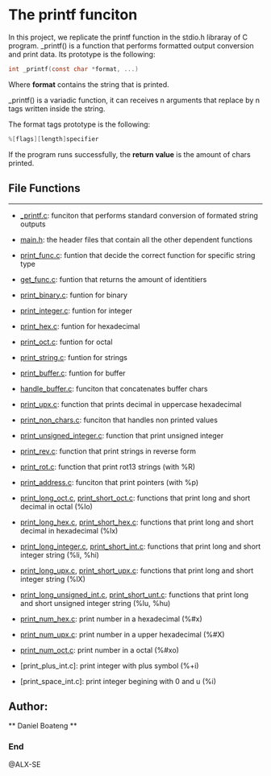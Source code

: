 <h1> The printf funciton </h1>

In this project, we replicate the printf function in the stdio.h libraray of C program.
_printf() is a function that performs formatted output conversion and print data. Its prototype is the following:

```c
int _printf(const char *format, ...)
```

Where **format** contains the string that is printed.

_printf() is a variadic function, it can receives n arguments that replace by n tags written inside the string.

The format tags prototype is the following:
```c
%[flags][length]specifier
```

If the program runs successfully, the **return value** is the amount of chars printed.




## File Functions
------------------
* [_printf.c](_printf.c): funciton that performs standard conversion of formated string outputs

* [main.h](main.h): the header files that contain all the other dependent functions

* [print_func.c](print_func.c): funtion that decide the correct function for specific string type

* [get_func.c](get_func.c): funtion that returns the amount of identitiers

* [print_binary.c](print_binary.c): funtion for binary

* [print_integer.c](print_integer.c): funtion for integer

* [print_hex.c](print_hex.c): funtion for hexadecimal

* [print_oct.c](print_oct.c): funtion for octal

* [print_string.c](print_string.c): funtion for strings

* [print_buffer.c](handle_buffer.c): funtion for buffer

* [handle_buffer.c](handle_buffer.c): funciton that concatenates buffer chars

* [print_upx.c](print_upper_hex.c): function that prints decimal in uppercase hexadecimal

* [print_non_chars.c](print_non_chars.c): funciton that handles non printed values

* [print_unsigned_integer.c](print_unsigned_integer.c): function that print unsigned integer

* [print_rev.c](.): function that print strings in reverse form

* [print_rot.c](print_rot.c): function that print rot13 strings (with %R)

* [print_address.c](print_address.c): funciton that print pointers (with %p)

* [print_long_oct.c](print_long_oct.c), [print_short_oct.c](print_short_oct.c): functions that
print long and short decimal in octal (%lo)

* [print_long_hex.c](print_long_hex.c), [print_short_hex.c](print_short_hex.c): functions that
print long and short decimal in hexadecimal (%lx)

* [print_long_integer.c](print_long_interger.c), [print_short_int.c](print_short_int.c): functions that
print long and short integer string (%li, %hi)

 * [print_long_upx.c](print_long_upx.c), [print_short_upx.c](print_short_upx.c): functions that
print long and short integer string (%lX)

*  [print_long_unsigned_int.c](print_long_unsigned_int.c), [print_short_unt.c](print_short_unt.c): functions that
print long and short unsigned integer string (%lu, %hu)

* [print_num_hex.c](print_num_hex.c): print number in a hexadecimal (%#x)

* [print_num_upx.c](print_num_upx.c): print number in a upper hexadecimal (%#X)

* [print_num_oct.c](print_num_oct.c): print number in a octal (%#xo)

* [print_plus_int.c]: print integer with plus symbol (%+i)

* [print_space_int.c]: print integer begining with 0 and u (%i)

<h2> Author: </h2>
** Daniel Boateng **

### End

@ALX-SE
